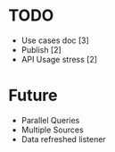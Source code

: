 # TODO

- Use cases doc [3]
- Publish [2]
- API Usage stress [2]

# Future

- Parallel Queries
- Multiple Sources
- Data refreshed listener
